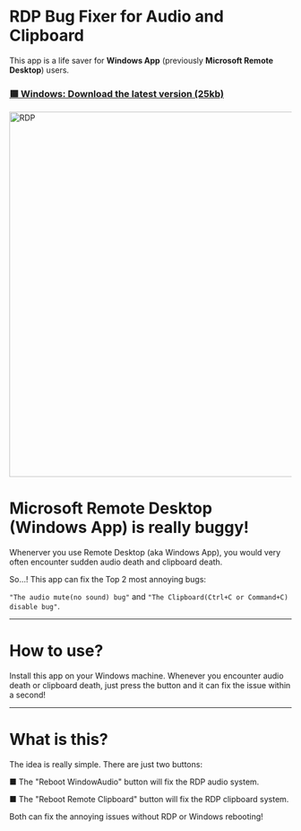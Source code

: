 # RDP Bug Fixer for Audio and Clipboard
This app is a life saver for **Windows App** (previously **Microsoft Remote Desktop**) users. 

### <a href="https://github.com/exis9/RDP-Bug-Fixer/releases/download/v1.0/RDP.Bug.Fixer.zip">🟩 Windows: Download the latest version (25kb)</a>


<img width="651" alt="RDP" src="https://github.com/exis9/RDP-Bug-Fixer/assets/91220554/f6413091-95c5-4666-a961-3e726e7d584e">

# Microsoft Remote Desktop (Windows App) is really buggy!
Whenerver you use Remote Desktop (aka Windows App), you would very often encounter sudden audio death and clipboard death.

So...! This app can fix the Top 2 most annoying bugs:

```"The audio mute(no sound) bug"``` and ```"The Clipboard(Ctrl+C or Command+C) disable bug"```.

---
# How to use?

Install this app on your Windows machine.
Whenever you encounter audio death or clipboard death, just press the button and it can fix the issue within a second!

---

# What is this?

The idea is really simple. There are just two buttons:


■ The "Reboot WindowAudio" button will fix the RDP audio system.

■ The "Reboot Remote Clipboard" button will fix the RDP clipboard system.


Both can fix the annoying issues without RDP or Windows rebooting!
